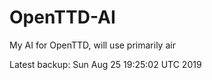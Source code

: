 # OpenTTD-AI
My AI for OpenTTD, will use primarily air

Latest backup: Sun Aug 25 19:25:02 UTC 2019
